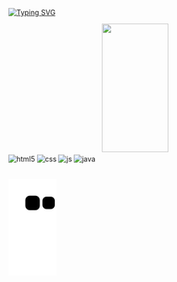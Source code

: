 [![Typing SVG](https://readme-typing-svg.herokuapp.com/?color=f0e243&size=35&center=true&vCenter=true&width=1000&lines=what’s+up?+i’m+Matheus+Carvalho;Welcome!+:%29)](https://git.io/typing-svg)

<div align="center">
  <img width="51%" height="255px" src="https://github-readme-stats.vercel.app/api/top-langs/?username=MatheusCarvalho12&layout=compact&border_color=21262d&title_color=f0e243&text_color=f0e242&bg_color=0d1117" />
</div>
<div style="display: inline_block">
  <img align="center" alt="html5" src="https://img.shields.io/badge/HTML5-E34F26?style=for-the-badge&logo=html5&logoColor=white" />
  <img align="center" alt="css" src="https://img.shields.io/badge/CSS3-1572B6?style=for-the-badge&logo=css3&logoColor=white" />
  <img align="center" alt="js" src="https://img.shields.io/badge/JavaScript-F7DF1E?style=for-the-badge&logo=javascript&logoColor=black" />
  <img align="center" alt="java" src="https://img.shields.io/badge/Java-ED8B00?style=for-the-badge&logo=java&logoColor=white" />
</div><br/>

![snake gif](https://github.com/MatheusCarvalho12/MatheusCarvalho12/blob/output/github-contribution-grid-snake.svg)

